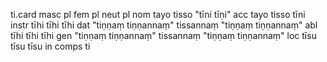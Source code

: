 
ti.card	masc pl	fem pl	neut pl
nom	tayo	tisso	"tīni
tīṇi"
acc	tayo	tisso	tīni
instr	tīhi	tīhi	tīhi
dat	"tiṇṇaṃ
tiṇṇannaṃ"	tissannaṃ	"tiṇṇaṃ
tiṇṇannaṃ"
abl	tīhi	tīhi	tīhi
gen	"tiṇṇaṃ
tiṇṇannaṃ"	tissannaṃ	"tiṇṇaṃ
tiṇṇannaṃ"
loc	tīsu	tīsu	tīsu
in comps	ti		